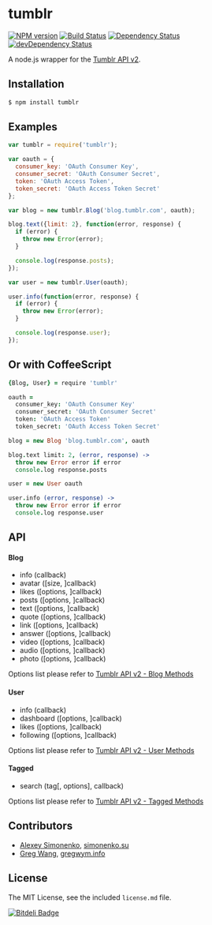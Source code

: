 # tumblr

[![NPM version](https://badge.fury.io/js/tumblr.png)](http://badge.fury.io/js/tumblr) [![Build Status](https://travis-ci.org/meritt/node-tumblr.png?branch=master)](https://travis-ci.org/meritt/node-tumblr) [![Dependency Status](https://david-dm.org/meritt/node-tumblr.png)](https://david-dm.org/meritt/node-tumblr) [![devDependency Status](https://david-dm.org/meritt/node-tumblr/dev-status.png)](https://david-dm.org/meritt/node-tumblr#info=devDependencies)

A node.js wrapper for the [Tumblr API v2](http://www.tumblr.com/docs/en/api/v2).

## Installation

```bash
$ npm install tumblr
```

## Examples

```js
var tumblr = require('tumblr');

var oauth = {
  consumer_key: 'OAuth Consumer Key',
  consumer_secret: 'OAuth Consumer Secret',
  token: 'OAuth Access Token',
  token_secret: 'OAuth Access Token Secret'
};

var blog = new tumblr.Blog('blog.tumblr.com', oauth);

blog.text({limit: 2}, function(error, response) {
  if (error) {
    throw new Error(error);
  }

  console.log(response.posts);
});

var user = new tumblr.User(oauth);

user.info(function(error, response) {
  if (error) {
    throw new Error(error);
  }

  console.log(response.user);
});
```

## Or with CoffeeScript

```coffeescript
{Blog, User} = require 'tumblr'

oauth =
  consumer_key: 'OAuth Consumer Key'
  consumer_secret: 'OAuth Consumer Secret'
  token: 'OAuth Access Token'
  token_secret: 'OAuth Access Token Secret'

blog = new Blog 'blog.tumblr.com', oauth

blog.text limit: 2, (error, response) ->
  throw new Error error if error
  console.log response.posts

user = new User oauth

user.info (error, response) ->
  throw new Error error if error
  console.log response.user
```

## API

#### Blog

* info (callback)
* avatar ([size, ]callback)
* likes ([options, ]callback)
* posts ([options, ]callback)
* text ([options, ]callback)
* quote ([options, ]callback)
* link ([options, ]callback)
* answer ([options, ]callback)
* video ([options, ]callback)
* audio ([options, ]callback)
* photo ([options, ]callback)

Options list please refer to [Tumblr API v2 - Blog Methods](http://www.tumblr.com/docs/en/api/v2#blog_methods)

#### User

* info (callback)
* dashboard ([options, ]callback)
* likes ([options, ]callback)
* following ([options, ]callback)

Options list please refer to [Tumblr API v2 - User Methods](http://www.tumblr.com/docs/en/api/v2#user-methods)

#### Tagged

* search (tag[, options], callback)

Options list please refer to [Tumblr API v2 - Tagged Methods](http://www.tumblr.com/docs/en/api/v2#tagged-method)

## Contributors

* [Alexey Simonenko](mailto:alexey@simonenko.su), [simonenko.su](http://simonenko.su)
* [Greg Wang](https://github.com/gregwym), [gregwym.info](http://gregwym.info)

## License

The MIT License, see the included `license.md` file.

[![Bitdeli Badge](https://d2weczhvl823v0.cloudfront.net/meritt/node-tumblr/trend.png)](https://bitdeli.com/free "Bitdeli Badge")